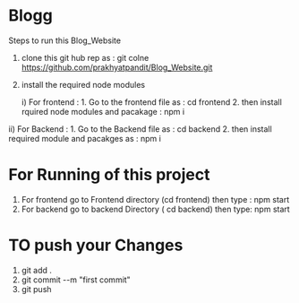 ﻿# Blogg
 Steps to run this Blog_Website 
 1. clone this git hub rep as : git colne https://github.com/prakhyatpandit/Blog_Website.git
 2.  install the required node modules

     i) For frontend : 1. Go to the frontend file as :  cd frontend
                    2. then install rquired node modules and pacakage : npm i 

  ii) For Backend : 1. Go to the Backend file as : cd backend 
                    2. then install required module and pacakges as : npm i 
                    

# For Running of this project 
1) For frontend go to Frontend  directory (cd frontend) then type : npm start
2) For backend go to backend Directory ( cd backend) then type: npm start


# TO push your Changes 
1) git add .
2) git commit --m "first commit"
3) git push
   

